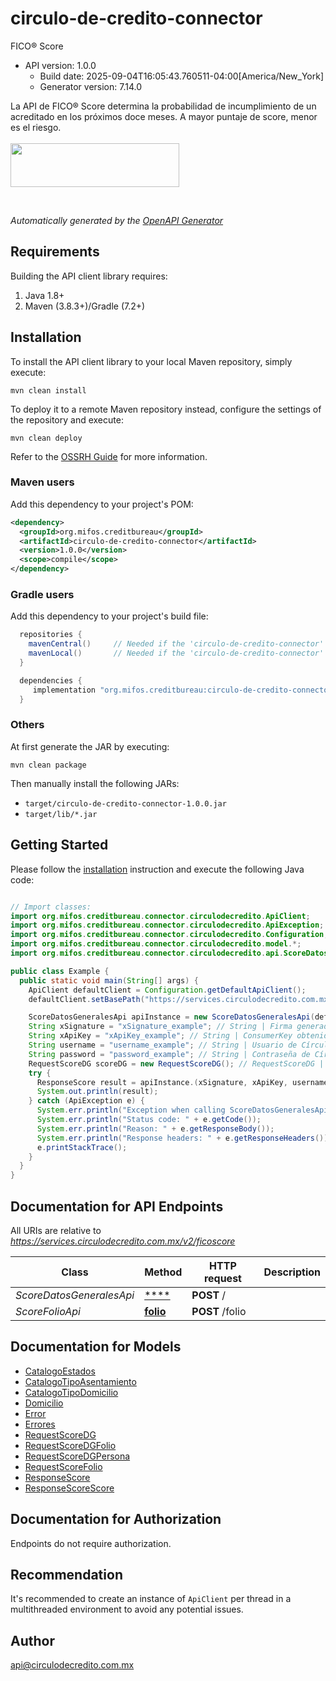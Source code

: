 # circulo-de-credito-connector

FICO® Score
- API version: 1.0.0
  - Build date: 2025-09-04T16:05:43.760511-04:00[America/New_York]
  - Generator version: 7.14.0

<p>La API de FICO® Score determina la probabilidad de incumplimiento de un acreditado en los próximos doce meses. A mayor puntaje de score, menor es el riesgo.<br/><br><img src='https://developer.circulodecredito.com.mx/sites/default/files/2024-01/Logo-Swaggers.png' height='70' width='270'/></p><br/>


*Automatically generated by the [OpenAPI Generator](https://openapi-generator.tech)*


## Requirements

Building the API client library requires:
1. Java 1.8+
2. Maven (3.8.3+)/Gradle (7.2+)

## Installation

To install the API client library to your local Maven repository, simply execute:

```shell
mvn clean install
```

To deploy it to a remote Maven repository instead, configure the settings of the repository and execute:

```shell
mvn clean deploy
```

Refer to the [OSSRH Guide](http://central.sonatype.org/pages/ossrh-guide.html) for more information.

### Maven users

Add this dependency to your project's POM:

```xml
<dependency>
  <groupId>org.mifos.creditbureau</groupId>
  <artifactId>circulo-de-credito-connector</artifactId>
  <version>1.0.0</version>
  <scope>compile</scope>
</dependency>
```

### Gradle users

Add this dependency to your project's build file:

```groovy
  repositories {
    mavenCentral()     // Needed if the 'circulo-de-credito-connector' jar has been published to maven central.
    mavenLocal()       // Needed if the 'circulo-de-credito-connector' jar has been published to the local maven repo.
  }

  dependencies {
     implementation "org.mifos.creditbureau:circulo-de-credito-connector:1.0.0"
  }
```

### Others

At first generate the JAR by executing:

```shell
mvn clean package
```

Then manually install the following JARs:

* `target/circulo-de-credito-connector-1.0.0.jar`
* `target/lib/*.jar`

## Getting Started

Please follow the [installation](#installation) instruction and execute the following Java code:

```java

// Import classes:
import org.mifos.creditbureau.connector.circulodecredito.ApiClient;
import org.mifos.creditbureau.connector.circulodecredito.ApiException;
import org.mifos.creditbureau.connector.circulodecredito.Configuration;
import org.mifos.creditbureau.connector.circulodecredito.model.*;
import org.mifos.creditbureau.connector.circulodecredito.api.ScoreDatosGeneralesApi;

public class Example {
  public static void main(String[] args) {
    ApiClient defaultClient = Configuration.getDefaultApiClient();
    defaultClient.setBasePath("https://services.circulodecredito.com.mx/v2/ficoscore");

    ScoreDatosGeneralesApi apiInstance = new ScoreDatosGeneralesApi(defaultClient);
    String xSignature = "xSignature_example"; // String | Firma generada con la llave privada
    String xApiKey = "xApiKey_example"; // String | ConsumerKey obtenido desde el portal de desarrolladores
    String username = "username_example"; // String | Usuario de Círculo de Crédito
    String password = "password_example"; // String | Contraseña de Círculo de Crédito
    RequestScoreDG scoreDG = new RequestScoreDG(); // RequestScoreDG | 
    try {
      ResponseScore result = apiInstance.(xSignature, xApiKey, username, password, scoreDG);
      System.out.println(result);
    } catch (ApiException e) {
      System.err.println("Exception when calling ScoreDatosGeneralesApi#");
      System.err.println("Status code: " + e.getCode());
      System.err.println("Reason: " + e.getResponseBody());
      System.err.println("Response headers: " + e.getResponseHeaders());
      e.printStackTrace();
    }
  }
}

```

## Documentation for API Endpoints

All URIs are relative to *https://services.circulodecredito.com.mx/v2/ficoscore*

Class | Method | HTTP request | Description
------------ | ------------- | ------------- | -------------
*ScoreDatosGeneralesApi* | [****](docs/ScoreDatosGeneralesApi.md#) | **POST** / | 
*ScoreFolioApi* | [**folio**](docs/ScoreFolioApi.md#folio) | **POST** /folio | 


## Documentation for Models

 - [CatalogoEstados](docs/CatalogoEstados.md)
 - [CatalogoTipoAsentamiento](docs/CatalogoTipoAsentamiento.md)
 - [CatalogoTipoDomicilio](docs/CatalogoTipoDomicilio.md)
 - [Domicilio](docs/Domicilio.md)
 - [Error](docs/Error.md)
 - [Errores](docs/Errores.md)
 - [RequestScoreDG](docs/RequestScoreDG.md)
 - [RequestScoreDGFolio](docs/RequestScoreDGFolio.md)
 - [RequestScoreDGPersona](docs/RequestScoreDGPersona.md)
 - [RequestScoreFolio](docs/RequestScoreFolio.md)
 - [ResponseScore](docs/ResponseScore.md)
 - [ResponseScoreScore](docs/ResponseScoreScore.md)


<a id="documentation-for-authorization"></a>
## Documentation for Authorization

Endpoints do not require authorization.


## Recommendation

It's recommended to create an instance of `ApiClient` per thread in a multithreaded environment to avoid any potential issues.

## Author

api@circulodecredito.com.mx

